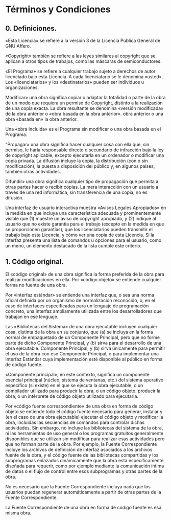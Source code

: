 # Términos y Condiciones

## 0. Definiciones.
   «Esta Licencia» se refiere a la versión 3 de la Licencia Pública General de GNU Affero.

«Copyright» también se refiere a las leyes similares al copyright que se aplican a otros tipos de trabajos, como las máscaras de semiconductores.

«El Programa» se refiere a cualquier trabajo sujeto a derechos de autor licenciado bajo esta Licencia.  A cada licenciatario se le denomina «usted».  Los «licenciatarios» y los «destinatarios» pueden ser individuos u organizaciones.

Modificar» una obra significa copiar o adaptar la totalidad o parte de la obra de un modo que requiera un permiso de Copyright, distinto a la realización de una copia exacta.  La obra resultante se denomina «versión modificada» de la obra anterior o «obra basada en la obra anterior».
obra anterior o una obra «basada en» la obra anterior.

Una «obra incluida» es el Programa sin modificar o una obra basada en el Programa.

"Propagar» una obra significa hacer cualquier cosa con ella que, sin permiso, le haría responsable directo o secundario de infracción bajo la ley de copyright aplicable, excepto ejecutarla en un ordenador o modificar una copia privada.  La difusión incluye la copia, la distribución (con o sin modificación), la puesta a disposición del público y, en algunos países, también otras actividades.

Difundir» una obra significa cualquier tipo de propagación que permita a otras partes hacer o recibir copias.  La mera interacción con un usuario a través de una red informática, sin transferencia de una copia, no es difusión.

Una interfaz de usuario interactiva muestra «Avisos Legales Apropiados» en la medida en que incluya una característica adecuada y prominentemente visible que (1) muestre un aviso de copyright apropiado, y (2) indique al usuario que no existe garantía para el trabajo (excepto en la medida en que se proporcionen garantías), que los licenciatarios pueden transmitir el trabajo bajo esta Licencia, y cómo ver una copia de esta Licencia.  Si la interfaz presenta una lista de comandos u opciones para el usuario, como un menú, un elemento destacado de la lista cumple este criterio.

## 1. Código original.

El «código original» de una obra significa la forma preferida de la obra para realizar modificaciones en ella.  Por «código objeto» se entiende cualquier forma no fuente de una obra.

Por «interfaz estándar» se entiende una interfaz que, o sea una norma oficial definida por un organismo de normalización reconocido, o, en el caso de interfaces especificadas para un lenguaje de programación concreto, una interfaz ampliamente utilizada entre los desarrolladores que trabajan en ese lenguaje.

Las «Bibliotecas del Sistema» de una obra ejecutable incluyen cualquier cosa, distinta de la obra en su conjunto, que (a) se incluya en la forma normal de empaquetado de un Componente Principal, pero que no forme parte de dicho Componente Principal, y (b) sirva para el desarrollo de una obra ejecutable.
Componente Principal, y (b) sirva únicamente para permitir el uso de la obra con ese Componente Principal, o para implementar una Interfaz Estándar cuya implementación esté disponible al público en forma de código fuente.

«Componente principal», en este contexto, significa un componente esencial principal (núcleo, sistema de ventanas, etc.) del sistema operativo específico (si existe) en el que se ejecuta la obra ejecutable, o un compilador utilizado para producir la obra, o un código objeto.
producir la obra, o un intérprete de código objeto utilizado para ejecutarla.

Por «código fuente correspondiente» de una obra en forma de código objeto se entiende todo el código fuente necesario para generar, instalar y (en el caso de una obra ejecutable) ejecutar el código objeto y modificar la obra, incluidas las secuencias de comandos para controlar dichas actividades.  Sin embargo, no incluye las bibliotecas del sistema de la obra, ni las herramientas de uso general o los programas gratuitos generalmente disponibles que se utilizan sin modificar para realizar esas actividades pero que no forman parte de la obra.  Por ejemplo, la Fuente Correspondiente incluye los archivos de definición de interfaz asociados a los archivos fuente de la obra, y el código fuente de las bibliotecas compartidas y los subprogramas enlazados dinámicamente que la obra está específicamente diseñada para requerir, como por ejemplo mediante la comunicación íntima de datos o el flujo de control entre esos subprogramas y otras partes de la obra.

No es necesario que la Fuente Correspondiente incluya nada que los usuarios puedan regenerar automáticamente a partir de otras partes de la Fuente Correspondiente.

La Fuente Correspondiente de una obra en forma de código fuente es esa misma obra.
